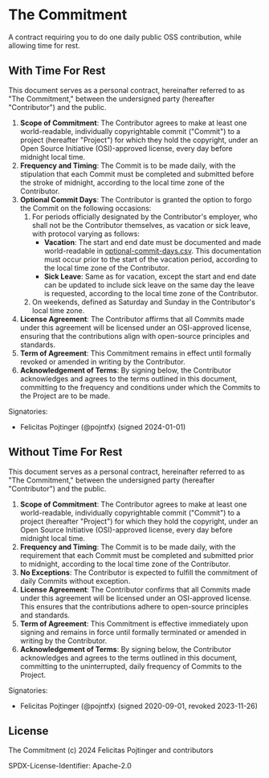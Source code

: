 # The Commitment

A contract requiring you to do one daily public OSS contribution, while allowing time for rest.

## With Time For Rest

This document serves as a personal contract, hereinafter referred to as "The Commitment," between the undersigned party (hereafter "Contributor") and the public.

1. **Scope of Commitment**: The Contributor agrees to make at least one world-readable, individually copyrightable commit ("Commit") to a project (hereafter "Project") for which they hold the copyright, under an Open Source Initiative (OSI)-approved license, every day before midnight local time.
2. **Frequency and Timing**: The Commit is to be made daily, with the stipulation that each Commit must be completed and submitted before the stroke of midnight, according to the local time zone of the Contributor.
3. **Optional Commit Days**: The Contributor is granted the option to forgo the Commit on the following occasions:
   1. For periods officially designated by the Contributor's employer, who shall not be the Contributor themselves, as vacation or sick leave, with protocol varying as follows:
      - **Vacation**: The start and end date must be documented and made world-readable in [optional-commit-days.csv](./optional-commit-days.csv). This documentation must occur prior to the start of the vacation period, according to the local time zone of the Contributor.
      - **Sick Leave**: Same as for vacation, except the start and end date can be updated to include sick leave on the same day the leave is requested, according to the local time zone of the Contributor.
   2. On weekends, defined as Saturday and Sunday in the Contributor's local time zone.
4. **License Agreement**: The Contributor affirms that all Commits made under this agreement will be licensed under an OSI-approved license, ensuring that the contributions align with open-source principles and standards.
5. **Term of Agreement**: This Commitment remains in effect until formally revoked or amended in writing by the Contributor.
6. **Acknowledgement of Terms**: By signing below, the Contributor acknowledges and agrees to the terms outlined in this document, committing to the frequency and conditions under which the Commits to the Project are to be made.

Signatories:

- Felicitas Pojtinger (@pojntfx) (signed 2024-01-01)

## Without Time For Rest

This document serves as a personal contract, hereinafter referred to as "The Commitment," between the undersigned party (hereafter "Contributor") and the public.

1. **Scope of Commitment**: The Contributor agrees to make at least one world-readable, individually copyrightable commit ("Commit") to a project (hereafter "Project") for which they hold the copyright, under an Open Source Initiative (OSI)-approved license, every day before midnight local time.
2. **Frequency and Timing**: The Commit is to be made daily, with the requirement that each Commit must be completed and submitted prior to midnight, according to the local time zone of the Contributor.
3. **No Exceptions**: The Contributor is expected to fulfill the commitment of daily Commits without exception.
4. **License Agreement**: The Contributor confirms that all Commits made under this agreement will be licensed under an OSI-approved license. This ensures that the contributions adhere to open-source principles and standards.
5. **Term of Agreement**: This Commitment is effective immediately upon signing and remains in force until formally terminated or amended in writing by the Contributor.
6. **Acknowledgement of Terms**: By signing below, the Contributor acknowledges and agrees to the terms outlined in this document, committing to the uninterrupted, daily frequency of Commits to the Project.

Signatories:

- Felicitas Pojtinger (@pojntfx) (signed 2020-09-01, revoked 2023-11-26)

## License

The Commitment (c) 2024 Felicitas Pojtinger and contributors

SPDX-License-Identifier: Apache-2.0
